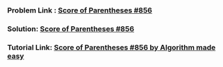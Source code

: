 ### Problem Link : [Score of Parentheses #856](https://leetcode.com/problems/score-of-parentheses/submissions/)
### Solution: [ Score of Parentheses #856](score.cpp)
### Tutorial Link: [Score of Parentheses #856 by Algorithm made easy](https://www.youtube.com/watch?v=Pv35fyoKtUA&ab_channel=AlgorithmsMadeEasy)
